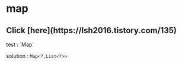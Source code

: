 # map
<h2>Click [here](https://lsh2016.tistory.com/135)  </h2>
test : `Map<?,?>`

solution : `Map<?,List<?>>`

